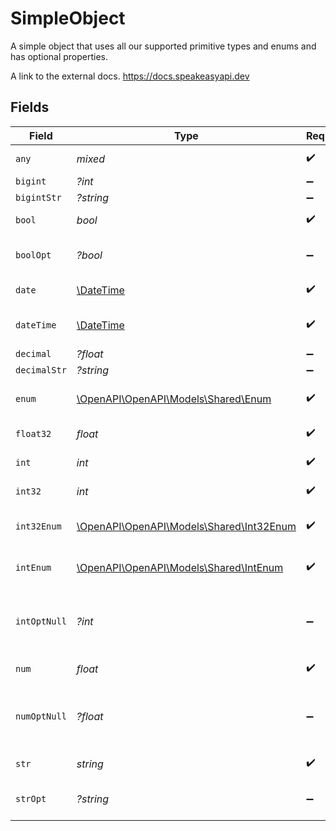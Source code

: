 # SimpleObject

A simple object that uses all our supported primitive types and enums and has optional properties.

A link to the external docs.
<https://docs.speakeasyapi.dev>


## Fields

| Field                                                                        | Type                                                                         | Required                                                                     | Description                                                                  | Example                                                                      |
| ---------------------------------------------------------------------------- | ---------------------------------------------------------------------------- | ---------------------------------------------------------------------------- | ---------------------------------------------------------------------------- | ---------------------------------------------------------------------------- |
| `any`                                                                        | *mixed*                                                                      | :heavy_check_mark:                                                           | An any property.                                                             | any                                                                          |
| `bigint`                                                                     | *?int*                                                                       | :heavy_minus_sign:                                                           | N/A                                                                          | 8821239038968084                                                             |
| `bigintStr`                                                                  | *?string*                                                                    | :heavy_minus_sign:                                                           | N/A                                                                          | 9223372036854775808                                                          |
| `bool`                                                                       | *bool*                                                                       | :heavy_check_mark:                                                           | A boolean property.                                                          | true                                                                         |
| `boolOpt`                                                                    | *?bool*                                                                      | :heavy_minus_sign:                                                           | An optional boolean property.                                                | true                                                                         |
| `date`                                                                       | [\DateTime](https://www.php.net/manual/en/class.datetime.php)                | :heavy_check_mark:                                                           | A date property.                                                             | 2020-01-01                                                                   |
| `dateTime`                                                                   | [\DateTime](https://www.php.net/manual/en/class.datetime.php)                | :heavy_check_mark:                                                           | A date-time property.                                                        | 2020-01-01T00:00:00.000000001Z                                               |
| `decimal`                                                                    | *?float*                                                                     | :heavy_minus_sign:                                                           | N/A                                                                          | 3.141592653589793                                                            |
| `decimalStr`                                                                 | *?string*                                                                    | :heavy_minus_sign:                                                           | N/A                                                                          | 3.14159265358979344719667586                                                 |
| `enum`                                                                       | [\OpenAPI\OpenAPI\Models\Shared\Enum](../../models/shared/Enum.md)           | :heavy_check_mark:                                                           | A string based enum                                                          | one                                                                          |
| `float32`                                                                    | *float*                                                                      | :heavy_check_mark:                                                           | A float32 property.                                                          | 1.1                                                                          |
| `int`                                                                        | *int*                                                                        | :heavy_check_mark:                                                           | An integer property.                                                         | 1                                                                            |
| `int32`                                                                      | *int*                                                                        | :heavy_check_mark:                                                           | An int32 property.                                                           | 1                                                                            |
| `int32Enum`                                                                  | [\OpenAPI\OpenAPI\Models\Shared\Int32Enum](../../models/shared/Int32Enum.md) | :heavy_check_mark:                                                           | An int32 enum property.                                                      | 55                                                                           |
| `intEnum`                                                                    | [\OpenAPI\OpenAPI\Models\Shared\IntEnum](../../models/shared/IntEnum.md)     | :heavy_check_mark:                                                           | An integer enum property.                                                    | 2                                                                            |
| `intOptNull`                                                                 | *?int*                                                                       | :heavy_minus_sign:                                                           | An optional integer property will be null for tests.                         |                                                                              |
| `num`                                                                        | *float*                                                                      | :heavy_check_mark:                                                           | A number property.                                                           | 1.1                                                                          |
| `numOptNull`                                                                 | *?float*                                                                     | :heavy_minus_sign:                                                           | An optional number property will be null for tests.                          |                                                                              |
| `str`                                                                        | *string*                                                                     | :heavy_check_mark:                                                           | A string property.                                                           | test                                                                         |
| `strOpt`                                                                     | *?string*                                                                    | :heavy_minus_sign:                                                           | An optional string property.                                                 | testOptional                                                                 |